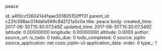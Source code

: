 peace



id: a4f0ccf2604144faae301805150ff131
parent_id: c22fc598ac014dafa599c8d2121a5c0a
title: peace
body: 
created_time: 2017-06-30T15:30:07.549Z
updated_time: 2017-06-30T15:30:07.549Z
latitude: 0.00000000
longitude: 0.00000000
altitude: 0.0000
author: 
source_url: 
is_todo: 0
todo_due: 0
todo_completed: 0
source: joplin
source_application: net.cozic.joplin-cli
application_data: 
order: 0
type_: 1